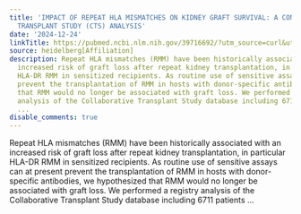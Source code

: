 ```yaml
---
title: 'IMPACT OF REPEAT HLA MISMATCHES ON KIDNEY GRAFT SURVIVAL: A CONTEMPORARY COLLABORATIVE
  TRANSPLANT STUDY (CTS) ANALYSIS'
date: '2024-12-24'
linkTitle: https://pubmed.ncbi.nlm.nih.gov/39716692/?utm_source=curl&utm_medium=rss&utm_campaign=pubmed-2&utm_content=1FakS-2QOkCT8HsMOQP1bCRQ4YzyumYOmxmF0moLsQ3dFB1E9V&fc=20220326224207&ff=20241224170756&v=2.18.0.post9+e462414
source: heidelberg[Affiliation]
description: Repeat HLA mismatches (RMM) have been historically associated with an
  increased risk of graft loss after repeat kidney transplantation, in particular
  HLA-DR RMM in sensitized recipients. As routine use of sensitive assays can at present
  prevent the transplantation of RMM in hosts with donor-specific antibodies, we hypothesized
  that RMM would no longer be associated with graft loss. We performed a registry
  analysis of the Collaborative Transplant Study database including 6711 patients
  ...
disable_comments: true
---
```

Repeat HLA mismatches (RMM) have been historically associated with an increased risk of graft loss after repeat kidney transplantation, in particular HLA-DR RMM in sensitized recipients. As routine use of sensitive assays can at present prevent the transplantation of RMM in hosts with donor-specific antibodies, we hypothesized that RMM would no longer be associated with graft loss. We performed a registry analysis of the Collaborative Transplant Study database including 6711 patients ...